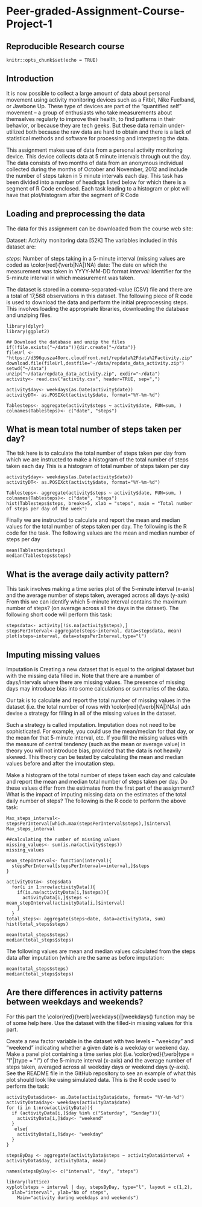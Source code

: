 # Peer-graded-Assignment-Course-Project-1
Reproducible Research course
---

```{r setup, include=FALSE}
knitr::opts_chunk$set(echo = TRUE)
```

## Introduction
It is now possible to collect a large amount of data about personal movement using activity monitoring devices such as a Fitbit, Nike Fuelband, or Jawbone Up. These type of devices are part of the “quantified self” movement – a group of enthusiasts who take measurements about themselves regularly to improve their health, to find patterns in their behavior, or because they are tech geeks. But these data remain under-utilized both because the raw data are hard to obtain and there is a lack of statistical methods and software for processing and interpreting the data.

This assignment makes use of data from a personal activity monitoring device. This device collects data at 5 minute intervals through out the day. The data consists of two months of data from an anonymous individual collected during the months of October and November, 2012 and include the number of steps taken in 5 minute intervals each day. This task has been divided into a number of headings listed below for which there is a segment of R Code enclosed. Each task leading to a histogram or plot will have that plot/histogram after the segment of R Code

## Loading and preprocessing the data

The data for this assignment can be downloaded from the course web site:

Dataset: Activity monitoring data [52K]
The variables included in this dataset are:

*steps:* Number of steps taking in a 5-minute interval (missing values are coded as \color{red}{\verb|NA|}NA)
date: The date on which the measurement was taken in YYYY-MM-DD format
*interval:* Identifier for the 5-minute interval in which measurement was taken. 

The dataset is stored in a comma-separated-value (CSV) file and there are a total of 17,568 observations in this dataset. The following piece of R code is used to download the data and perform the initial preprocessing steps. This involves loading the appropriate libraries, downloading the database and unziping files.

```{r}
library(dplyr)
library(ggplot2)

## Download the database and unzip the files
if(!file.exists("~/data")){dir.create("~/data")}
fileUrl <- "https://d396qusza40orc.cloudfront.net/repdata%2Fdata%2Factivity.zip"
download.file(fileUrl,destfile="~/data/repdata_data_activity.zip")
setwd("~/data")
unzip("~/data/repdata_data_activity.zip", exdir="~/data")
activity<- read.csv("activity.csv", header=TRUE, sep=",")

activity$day<- weekdays(as.Date(activity$date))
activityDT<- as.POSIXct(activity$date, format="%Y-%m-%d")

Tablesteps<- aggregate(activity$steps ~ activity$date, FUN=sum, )
colnames(Tablesteps)<- c("date", "steps")
```


## What is mean total number of steps taken per day?
The tsk here is to calculate the total number of steps taken per day
from which we are instructed to make a histogram of the total number of steps taken each day
This is a histogram of total number of steps taken per day

```{r}
activity$day<- weekdays(as.Date(activity$date))
activityDT<- as.POSIXct(activity$date, format="%Y-%m-%d")

Tablesteps<- aggregate(activity$steps ~ activity$date, FUN=sum, )
colnames(Tablesteps)<- c("date", "steps")
hist(Tablesteps$steps, breaks=5, xlab = "steps", main = "Total number of steps per day of the week")
```


Finally we are instructed to calculate and report the mean and median values for the total number of steps taken per day. The following is the R code for the task. The following values are the mean and median number of steps per day
```{r, echo=FALSE}
mean(Tablesteps$steps)
median(Tablesteps$steps)
```

## What is the average daily activity pattern?

This task involves making a time series plot of the 5-minute interval (x-axis) and the average number of steps taken, averaged across all days (y-axis)
From this we can identify which 5-minute interval contains the maximum number of steps? (on average across all the days in the dataset). The following short code will perform this task:
```{r}
stepsdata<- activity[!is.na(activity$steps),]
stepsPerInterval<-aggregate(steps~interval, data=stepsdata, mean)
plot(steps~interval, data=stepsPerInterval,type="l")
```


## Imputing missing values

Imputation is Creating a new dataset that is equal to the original dataset but with the missing data filled in. Note that there are a number of days/intervals where there are missing values. The presence of missing days may introduce bias into some calculations or summaries of the data.

Our tak is to calculate and report the total number of missing values in the dataset (i.e. the total number of rows with \color{red}{\verb|NA|}NAs) adn devise a strategy for filling in all of the missing values in the dataset. 

Such a strategy is called imputation. Imputation does not need to be sophisticated. For example, you could use the mean/median for that day, or the mean for that 5-minute interval, etc.
If you fill the missing values with the measure of central tendency (such as the mean or average value) in theory you will not introduce bias, provided that the data is not heavily skewed. This theory can be tested by calculating the mean and median values before and after the imoutation step. 

Make a histogram of the total number of steps taken each day and calculate and report the mean and median total number of steps taken per day. Do these values differ from the estimates from the first part of the assignment? What is the impact of imputing missing data on the estimates of the total daily number of steps?
The following is the R code to perform the above task:

```{r}
Max_steps_interval<- stepsPerInterval[which.max(stepsPerInterval$steps),]$interval
Max_steps_interval

##calculating the number of missing values
missing_values<- sum(is.na(activity$steps))
missing_values

mean_stepInterval<- function(interval){
  stepsPerInterval[stepsPerInterval==interval,]$steps
}

activityData<- stepsdata
  for(i in 1:nrow(activityData)){
    if(is.na(activityData[i,]$steps)){
      activityData[i,]$steps <- mean_stepInterval(activityData[i,]$interval)
    }
  }
total_steps<- aggregate(steps~date, data=activityData, sum)
hist(total_steps$steps)

mean(total_steps$steps)
median(total_steps$steps)
```


The following values are mean and median values calculated from the steps data after imputation (which are the same as before imputation: 

```{r, echo=FALSE}
mean(total_steps$steps)
median(total_steps$steps)
```
## Are there differences in activity patterns between weekdays and weekends?

For this part the \color{red}{\verb|weekdays()|}weekdays() function may be of some help here. Use the dataset with the filled-in missing values for this part.

Create a new factor variable in the dataset with two levels – “weekday” and “weekend” indicating whether a given date is a weekday or weekend day.
Make a panel plot containing a time series plot (i.e. \color{red}{\verb|type = "l"|}type = "l") of the 5-minute interval (x-axis) and the average number of steps taken, averaged across all weekday days or weekend days (y-axis). See the README file in the GitHub repository to see an example of what this plot should look like using simulated data.
This is the R code used to perform the task:

```{r, echo=FALSE}
activityData$date<- as.Date(activityData$date, format= "%Y-%m-%d")
activityData$day<- weekdays(activityData$date)
for (i in 1:nrow(activityData)){
  if (activityData[i,]$day %in% c("Saturday", "Sunday")){
    activityData[i,]$day<- "weekend"
  }
   else{
    activityData[i,]$day<- "weekday"
  }
}

stepsByDay <- aggregate(activityData$steps ~ activityData$interval + activityData$day, activityData, mean)

names(stepsByDay)<- c("interval", "day", "steps")

library(lattice)
xyplot(steps ~ interval | day, stepsByDay, type="l", layout = c(1,2),
  xlab="interval", ylab="No of steps",  
    Main="activity during weekdays and weekends")
```


